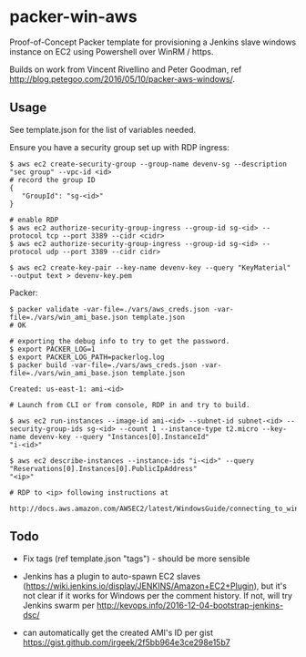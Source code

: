# packer-win-aws

Proof-of-Concept Packer template for provisioning a Jenkins slave
windows instance on EC2 using Powershell over WinRM / https.

Builds on work from Vincent Rivellino and Peter Goodman, ref
http://blog.petegoo.com/2016/05/10/packer-aws-windows/.

## Usage

See template.json for the list of variables needed.

Ensure you have a security group set up with RDP ingress:

    $ aws ec2 create-security-group --group-name devenv-sg --description "sec group" --vpc-id <id>
    # record the group ID
    {
       "GroupId": "sg-<id>"
    }

    # enable RDP
    $ aws ec2 authorize-security-group-ingress --group-id sg-<id> --protocol tcp --port 3389 --cidr <cidr>
    $ aws ec2 authorize-security-group-ingress --group-id sg-<id> --protocol udp --port 3389 --cidr cidr>

    $ aws ec2 create-key-pair --key-name devenv-key --query "KeyMaterial" --output text > devenv-key.pem

Packer:

    $ packer validate -var-file=./vars/aws_creds.json -var-file=./vars/win_ami_base.json template.json
    # OK

    # exporting the debug info to try to get the password.
    $ export PACKER_LOG=1
    $ export PACKER_LOG_PATH=packerlog.log
    $ packer build -var-file=./vars/aws_creds.json -var-file=./vars/win_ami_base.json template.json

    Created: us-east-1: ami-<id>

    # Launch from CLI or from console, RDP in and try to build.

    $ aws ec2 run-instances --image-id ami-<id> --subnet-id subnet-<id> --security-group-ids sg-<id> --count 1 --instance-type t2.micro --key-name devenv-key --query "Instances[0].InstanceId"
    "i-<id>"

    $ aws ec2 describe-instances --instance-ids "i-<id>" --query "Reservations[0].Instances[0].PublicIpAddress"
    "<ip>"

    # RDP to <ip> following instructions at
      http://docs.aws.amazon.com/AWSEC2/latest/WindowsGuide/connecting_to_windows_instance.html


## Todo

* Fix tags (ref template.json "tags") - should be more sensible

* Jenkins has a plugin to auto-spawn EC2 slaves
  (https://wiki.jenkins.io/display/JENKINS/Amazon+EC2+Plugin), but
  it's not clear if it works for Windows per the comment history.  If
  not, will try Jenkins swarm per
  http://kevops.info/2016-12-04-bootstrap-jenkins-dsc/

* can automatically get the created AMI's ID per gist
  https://gist.github.com/irgeek/2f5bb964e3ce298e15b7